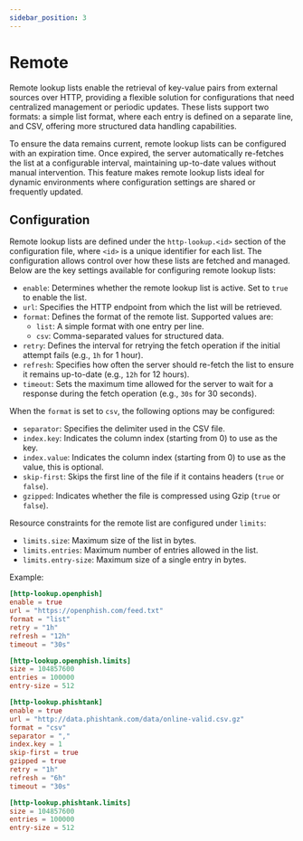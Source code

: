 ```yaml
---
sidebar_position: 3
---
```


# Remote

Remote lookup lists enable the retrieval of key-value pairs from external sources over HTTP, providing a flexible solution for configurations that need centralized management or periodic updates. These lists support two formats: a simple list format, where each entry is defined on a separate line, and CSV, offering more structured data handling capabilities.

To ensure the data remains current, remote lookup lists can be configured with an expiration time. Once expired, the server automatically re-fetches the list at a configurable interval, maintaining up-to-date values without manual intervention. This feature makes remote lookup lists ideal for dynamic environments where configuration settings are shared or frequently updated.

## Configuration

Remote lookup lists are defined under the `http-lookup.<id>` section of the configuration file, where `<id>` is a unique identifier for each list. The configuration allows control over how these lists are fetched and managed. Below are the key settings available for configuring remote lookup lists:

- `enable`: Determines whether the remote lookup list is active. Set to `true` to enable the list.
- `url`: Specifies the HTTP endpoint from which the list will be retrieved.
- `format`: Defines the format of the remote list. Supported values are:
  - `list`: A simple format with one entry per line.
  - `csv`: Comma-separated values for structured data.
- `retry`: Defines the interval for retrying the fetch operation if the initial attempt fails (e.g., `1h` for 1 hour).
- `refresh`: Specifies how often the server should re-fetch the list to ensure it remains up-to-date (e.g., `12h` for 12 hours).
- `timeout`: Sets the maximum time allowed for the server to wait for a response during the fetch operation (e.g., `30s` for 30 seconds).

When the `format` is set to `csv`, the following options may be configured:
  - `separator`: Specifies the delimiter used in the CSV file.
  - `index.key`: Indicates the column index (starting from 0) to use as the key.
  - `index.value`: Indicates the column index (starting from 0) to use as the value, this is optional.
  - `skip-first`: Skips the first line of the file if it contains headers (`true` or `false`).
  - `gzipped`: Indicates whether the file is compressed using Gzip (`true` or `false`).

Resource constraints for the remote list are configured under `limits`:
  - `limits.size`: Maximum size of the list in bytes.
  - `limits.entries`: Maximum number of entries allowed in the list.
  - `limits.entry-size`: Maximum size of a single entry in bytes.

Example:

```toml
[http-lookup.openphish]
enable = true
url = "https://openphish.com/feed.txt"
format = "list"
retry = "1h"
refresh = "12h"
timeout = "30s"

[http-lookup.openphish.limits]
size = 104857600
entries = 100000
entry-size = 512

[http-lookup.phishtank]
enable = true
url = "http://data.phishtank.com/data/online-valid.csv.gz"
format = "csv"
separator = ","
index.key = 1
skip-first = true
gzipped = true
retry = "1h"
refresh = "6h"
timeout = "30s"

[http-lookup.phishtank.limits]
size = 104857600
entries = 100000
entry-size = 512
```
